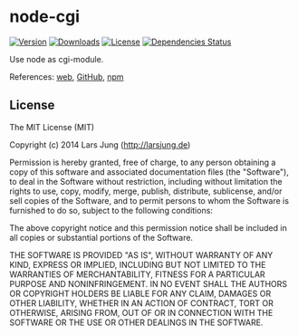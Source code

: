 # node-cgi

[![Version](http://img.shields.io/npm/v/node-cgi.svg?style=flat)](https://www.npmjs.org/package/node-cgi)
[![Downloads](http://img.shields.io/npm/dm/node-cgi.svg?style=flat)](https://www.npmjs.org/package/node-cgi)
[![License](http://img.shields.io/npm/l/node-cgi.svg?style=flat)](https://www.npmjs.org/package/node-cgi)
[![Dependencies Status](http://img.shields.io/david/lrsjng/node-cgi.svg?style=flat)](https://david-dm.org/lrsjng/node-cgi)

Use node as cgi-module.

References: [web](http://larsjung.de/node-cgi/), [GitHub](https://github.com/lrsjng/node-cgi), [npm](https://www.npmjs.org/package/node-cgi)


## License
The MIT License (MIT)

Copyright (c) 2014 Lars Jung (http://larsjung.de)

Permission is hereby granted, free of charge, to any person obtaining a copy
of this software and associated documentation files (the "Software"), to deal
in the Software without restriction, including without limitation the rights
to use, copy, modify, merge, publish, distribute, sublicense, and/or sell
copies of the Software, and to permit persons to whom the Software is
furnished to do so, subject to the following conditions:

The above copyright notice and this permission notice shall be included in
all copies or substantial portions of the Software.

THE SOFTWARE IS PROVIDED "AS IS", WITHOUT WARRANTY OF ANY KIND, EXPRESS OR
IMPLIED, INCLUDING BUT NOT LIMITED TO THE WARRANTIES OF MERCHANTABILITY,
FITNESS FOR A PARTICULAR PURPOSE AND NONINFRINGEMENT. IN NO EVENT SHALL THE
AUTHORS OR COPYRIGHT HOLDERS BE LIABLE FOR ANY CLAIM, DAMAGES OR OTHER
LIABILITY, WHETHER IN AN ACTION OF CONTRACT, TORT OR OTHERWISE, ARISING FROM,
OUT OF OR IN CONNECTION WITH THE SOFTWARE OR THE USE OR OTHER DEALINGS IN
THE SOFTWARE.
